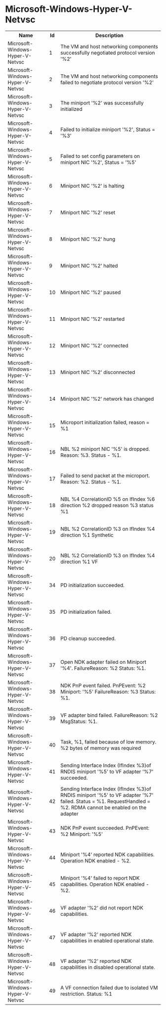 # Microsoft-Windows-Hyper-V-Netvsc

<table>
<colgroup><col/><col/><col/></colgroup>
<tr><th>Name</th><th>Id</th><th>Description</th></tr>
<tr><td>Microsoft-Windows-Hyper-V-Netvsc</td><td>1</td><td>The VM and host networking components successfully negotiated protocol version &#39;%2&#39;</td></tr>
<tr><td>Microsoft-Windows-Hyper-V-Netvsc</td><td>2</td><td>The VM and host networking components failed to negotiate protocol version &#39;%2&#39;</td></tr>
<tr><td>Microsoft-Windows-Hyper-V-Netvsc</td><td>3</td><td>The miniport &#39;%2&#39; was successfully initialized</td></tr>
<tr><td>Microsoft-Windows-Hyper-V-Netvsc</td><td>4</td><td>Failed to initialize miniport &#39;%2&#39;, Status = &#39;%3&#39;</td></tr>
<tr><td>Microsoft-Windows-Hyper-V-Netvsc</td><td>5</td><td>Failed to set config parameters on miniport NIC &#39;%2&#39;, Status = &#39;%5&#39;</td></tr>
<tr><td>Microsoft-Windows-Hyper-V-Netvsc</td><td>6</td><td>Miniport NIC &#39;%2&#39; is halting</td></tr>
<tr><td>Microsoft-Windows-Hyper-V-Netvsc</td><td>7</td><td>Miniport NIC &#39;%2&#39; reset</td></tr>
<tr><td>Microsoft-Windows-Hyper-V-Netvsc</td><td>8</td><td>Miniport NIC &#39;%2&#39; hung</td></tr>
<tr><td>Microsoft-Windows-Hyper-V-Netvsc</td><td>9</td><td>Miniport NIC &#39;%2&#39; halted</td></tr>
<tr><td>Microsoft-Windows-Hyper-V-Netvsc</td><td>10</td><td>Miniport NIC &#39;%2&#39; paused</td></tr>
<tr><td>Microsoft-Windows-Hyper-V-Netvsc</td><td>11</td><td>Miniport NIC &#39;%2&#39; restarted</td></tr>
<tr><td>Microsoft-Windows-Hyper-V-Netvsc</td><td>12</td><td>Miniport NIC &#39;%2&#39; connected</td></tr>
<tr><td>Microsoft-Windows-Hyper-V-Netvsc</td><td>13</td><td>Miniport NIC &#39;%2&#39; disconnected</td></tr>
<tr><td>Microsoft-Windows-Hyper-V-Netvsc</td><td>14</td><td>Miniport NIC &#39;%2&#39; network has changed</td></tr>
<tr><td>Microsoft-Windows-Hyper-V-Netvsc</td><td>15</td><td>Microport initialization failed, reason = %1</td></tr>
<tr><td>Microsoft-Windows-Hyper-V-Netvsc</td><td>16</td><td>NBL %2 miniport NIC &#39;%5&#39; is dropped. Reason: %3. Status - %1. </td></tr>
<tr><td>Microsoft-Windows-Hyper-V-Netvsc</td><td>17</td><td>Failed to send packet at the microport. Reason: %2. Status - %1. </td></tr>
<tr><td>Microsoft-Windows-Hyper-V-Netvsc</td><td>18</td><td>NBL %4 CorrelationID %5 on IfIndex %6 direction %2 dropped reason %3 status %1</td></tr>
<tr><td>Microsoft-Windows-Hyper-V-Netvsc</td><td>19</td><td>NBL %2 CorrelationID %3 on IfIndex %4 direction %1 Synthetic</td></tr>
<tr><td>Microsoft-Windows-Hyper-V-Netvsc</td><td>20</td><td>NBL %2 CorrelationID %3 on IfIndex %4 direction %1 VF</td></tr>
<tr><td>Microsoft-Windows-Hyper-V-Netvsc</td><td>34</td><td>PD initialization succeeded. </td></tr>
<tr><td>Microsoft-Windows-Hyper-V-Netvsc</td><td>35</td><td>PD initialization failed. </td></tr>
<tr><td>Microsoft-Windows-Hyper-V-Netvsc</td><td>36</td><td>PD cleanup succeeded. </td></tr>
<tr><td>Microsoft-Windows-Hyper-V-Netvsc</td><td>37</td><td>Open NDK adapter failed on Miniport &#39;%4&#39;. FailureReason: %2 Status: %1. </td></tr>
<tr><td>Microsoft-Windows-Hyper-V-Netvsc</td><td>38</td><td>NDK PnP event failed. PnPEvent: %2 Miniport: &#39;%5&#39; FailureReason: %3 Status: %1.</td></tr>
<tr><td>Microsoft-Windows-Hyper-V-Netvsc</td><td>39</td><td>VF adapter bind failed. FailureReason: %2 MsgStatus: %1.</td></tr>
<tr><td>Microsoft-Windows-Hyper-V-Netvsc</td><td>40</td><td>Task, %1, failed because of low memory. %2 bytes of memory was required</td></tr>
<tr><td>Microsoft-Windows-Hyper-V-Netvsc</td><td>41</td><td>Sending Interface Index (IfIndex %3)of RNDIS miniport &#39;%5&#39; to VF adapter &#39;%7&#39; succeeded.</td></tr>
<tr><td>Microsoft-Windows-Hyper-V-Netvsc</td><td>42</td><td>Sending Interface Index (IfIndex %3)of RNDIS miniport &#39;%5&#39; to VF adapter &#39;%7&#39; failed. Status = %1. RequestHandled = %2. RDMA cannot be enabled on the adapter</td></tr>
<tr><td>Microsoft-Windows-Hyper-V-Netvsc</td><td>43</td><td>NDK PnP event succeeded. PnPEvent: %2 Miniport: &#39;%5&#39; </td></tr>
<tr><td>Microsoft-Windows-Hyper-V-Netvsc</td><td>44</td><td>Miniport &#39;%4&#39; reported NDK capabilities. Operation NDK enabled - %2.</td></tr>
<tr><td>Microsoft-Windows-Hyper-V-Netvsc</td><td>45</td><td>Miniport &#39;%4&#39; failed to report NDK capabilities. Operation NDK enabled - %2.</td></tr>
<tr><td>Microsoft-Windows-Hyper-V-Netvsc</td><td>46</td><td>VF adapter &#39;%2&#39; did not report NDK capabilities.</td></tr>
<tr><td>Microsoft-Windows-Hyper-V-Netvsc</td><td>47</td><td>VF adapter &#39;%2&#39; reported NDK capabilities in enabled operational state.</td></tr>
<tr><td>Microsoft-Windows-Hyper-V-Netvsc</td><td>48</td><td>VF adapter &#39;%2&#39; reported NDK capabilities in disabled operational state.</td></tr>
<tr><td>Microsoft-Windows-Hyper-V-Netvsc</td><td>49</td><td>A VF connection failed due to isolated VM restriction. Status: %1</td></tr>
</table>
